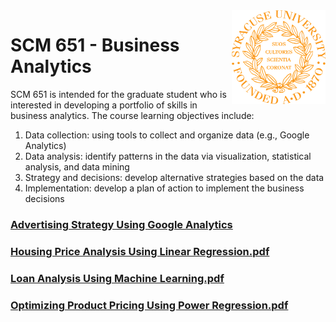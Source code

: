 <img align="right" width="150" height="150" src="https://github.com/dcaley5005/Data_Science/blob/main/Syracuse/Applied%20Data%20Science%20Portfolio/syracuse_logo.png">

# SCM 651 - Business Analytics

SCM 651 is intended for the graduate student who is interested in developing a portfolio of skills in business analytics.
The course learning objectives include:
1. Data collection: using tools to collect and organize data (e.g., Google Analytics)
2. Data analysis: identify patterns in the data via visualization, statistical analysis, and data mining
3. Strategy and decisions: develop alternative strategies based on the data
4. Implementation: develop a plan of action to implement the business decisions

### [Advertising Strategy Using Google Analytics](https://github.com/dcaley5005/Data_Science/blob/main/Syracuse/Applied%20Data%20Science%20Portfolio/SCM%20651%20-%20Business%20Analytics/Advertising%20Strategy%20Using%20Google%20Analytics.pdf)
### [Housing Price Analysis Using Linear Regression.pdf](https://github.com/dcaley5005/Data_Science/blob/main/Syracuse/Applied%20Data%20Science%20Portfolio/SCM%20651%20-%20Business%20Analytics/Housing%20Price%20Analysis%20Using%20Linear%20Regression.pdf)
### [Loan Analysis Using Machine Learning.pdf](https://github.com/dcaley5005/Data_Science/blob/main/Syracuse/Applied%20Data%20Science%20Portfolio/SCM%20651%20-%20Business%20Analytics/Loan%20Analysis%20Using%20Machine%20Learning.pdf)
### [Optimizing Product Pricing Using Power Regression.pdf](https://github.com/dcaley5005/Data_Science/blob/main/Syracuse/Applied%20Data%20Science%20Portfolio/SCM%20651%20-%20Business%20Analytics/Optimizing%20Product%20Pricing%20Using%20Power%20Regression.pdf)
